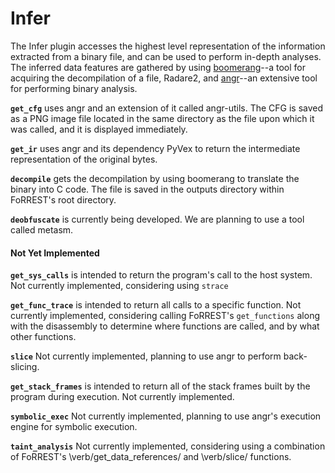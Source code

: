 # Infer
The Infer plugin accesses the highest level representation of the information extracted from a binary file, and can be used to perform in-depth analyses.  The inferred data features are gathered by using [boomerang](http://boomerang.sourceforge.net/)--a tool for acquiring the decompilation of a file, Radare2, and [angr](http://angr.io/)--an extensive tool for performing binary analysis.

**```get_cfg```** uses angr and an extension of it called angr-utils.  The CFG is saved as a PNG image file located in the same directory as the file upon which it was called, and it is displayed immediately.

**```get_ir```** uses angr and its dependency PyVex to return the intermediate representation of the original bytes.

**```decompile```** gets the decompilation by using boomerang to translate the binary into C code.  The file is saved in the outputs directory within FoRREST's root directory. 

**```deobfuscate```** is currently being developed. We are planning to use a tool called metasm.

#### Not Yet Implemented
**```get_sys_calls```** is intended to return the program's call to the host system.  Not currently implemented, considering using ```strace```

**```get_func_trace```** is intended to return all calls to a specific function.  Not currently implemented, considering calling FoRREST's ```get_functions``` along with the disassembly to determine where functions are called, and by what other functions.

**```slice```** Not currently implemented, planning to use angr to perform back-slicing.

**```get_stack_frames```** is intended to return all of the stack frames built by the program during execution. Not currently implemented.

**```symbolic_exec```** Not currently implemented, planning to use angr's execution engine for symbolic execution.

**```taint_analysis```** Not currently implemented, considering using a combination of FoRREST's \verb/get_data_references/ and \verb/slice/ functions.